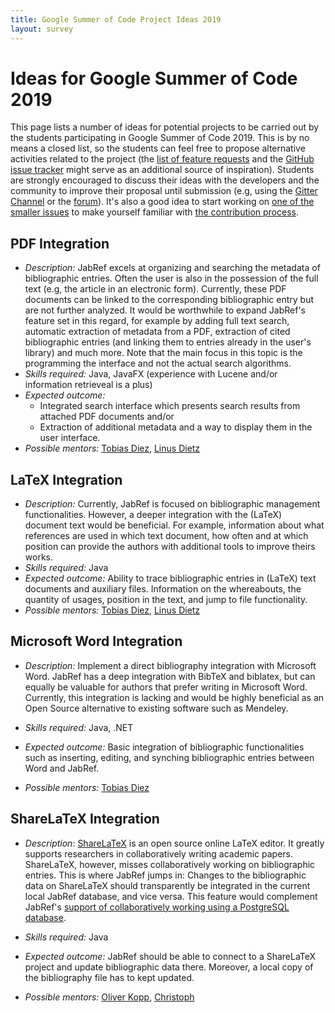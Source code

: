 ```yaml
---
title: Google Summer of Code Project Ideas 2019
layout: survey
---
```


# Ideas for Google Summer of Code 2019

<!--In academia, knowledge has to be manged.
The tool [JabRef](http://www.jabref.org/) focusses on managing related work.
It has a large user base and is the most prominent open source reference manager.
Currently, the tool is mainly used to manage [BibTeX](https://en.wikipedia.org/wiki/BibTeX) files, which are used in [LaTeX](https://en.wikipedia.org/wiki/LaTeX) documents.
With this GSoC project, the functionality of JabRef should be enhanced so that there is a greater user experience.
-->

This page lists a number of ideas for potential projects to be carried out by the students participating in Google Summer of Code 2019.
This is by no means a closed list, so the students can feel free to propose alternative activities related to the project (the [list of feature requests](http://discourse.jabref.org/c/features) and the [GitHub issue tracker](https://github.com/JabRef/jabref/issues) might serve as an additional source of inspiration).
Students are strongly encouraged to discuss their ideas with the developers and the community to improve their proposal until submission (e.g, using the [Gitter Channel](https://gitter.im/JabRef/jabref) or the [forum](http://discourse.jabref.org/)).
It's also a good idea to start working on [one of the smaller issues](https://github.com/JabRef/jabref/issues?q=is%3Aissue+is%3Aopen+label%3A%22good+first+issue%22) to make yourself familiar with [the contribution process](https://github.com/JabRef/jabref/blob/master/CONTRIBUTING.md).

<!--
Since 3 years, the JabRef developers aim for increasing the code quality of JabRef.
Having pull requests reviewed by at least two other developers, the feedback on the code is of high quality.
The benefit for the contributor is that his Java coding skills are enhanced:
Not only the features are evaluated, but also the architecture of the code and the code style.
After going through that feedback, all contributors said that they learned much during contributing to JabRef.
-->

## PDF Integration

* *Description:* JabRef excels at organizing and searching the metadata of bibliographic entries. Often the user is also in the possession of the full text (e.g, the article in an electronic form). Currently, these PDF documents can be linked to the corresponding bibliographic entry but are not further analyzed. It would be worthwhile to expand JabRef's feature set in this regard, for example by adding full text search, automatic extraction of metadata from a PDF, extraction of cited bibliographic entries (and linking them to entries already in the user's library) and much more. Note that the main focus in this topic is the programming the interface and not the actual search algorithms.
* *Skills required:* Java, JavaFX (experience with Lucene and/or information retrieveal is a plus) 
* *Expected outcome:*
  - Integrated search interface which presents search results from attached PDF documents and/or
  - Extraction of additional metadata and a way to display them in the user interface.
* *Possible mentors:* [Tobias Diez](https://github.com/tobiasdiez), [Linus Dietz](https://github.com/LinusDietz)

## LaTeX Integration

* *Description:*
  Currently, JabRef is focused on bibliographic management functionalities. However, a deeper integration with the (LaTeX) document text would be beneficial. For example, information about what references are used in which text document, how often and at which position can provide the authors with additional tools to improve theirs works.
* *Skills required:* Java
* *Expected outcome:*
  Ability to trace bibliographic entries in (LaTeX) text documents and auxiliary files. Information on the whereabouts, the quantity of usages, position in the text, and jump to file functionality.
* *Possible mentors:* [Tobias Diez](https://github.com/tobiasdiez), [Linus Dietz](https://github.com/LinusDietz)

## Microsoft Word Integration

* *Description:*
  Implement a direct bibliography integration with Microsoft Word. JabRef has a deep integration with BibTeX and biblatex, but can equally be valuable for authors that prefer writing in Microsoft Word. Currently, this integration is lacking and would be highly beneficial as an Open Source alternative to existing software such as Mendeley.

* *Skills required:* Java, .NET

* *Expected outcome:*
  Basic integration of bibliographic functionalities such as inserting, editing, and synching bibliographic entries between Word and JabRef.
* *Possible mentors:* [Tobias Diez](https://github.com/tobiasdiez)

## ShareLaTeX Integration

* *Description*: [ShareLaTeX](https://en.wikipedia.org/wiki/ShareLaTeX) is an open source online LaTeX editor. It greatly supports researchers in collaboratively writing academic papers. ShareLaTeX, however, misses collaboratively working on bibliographic entries. This is where JabRef jumps in: Changes to the bibliographic data on ShareLaTeX should transparently be integrated in the current local JabRef database, and vice versa. This feature would complement JabRef's [support of collaboratively working using a PostgreSQL database](http://help.jabref.org/en/SQLDatabase).

* *Skills required:* Java
* *Expected outcome:* JabRef should be able to connect to a ShareLaTeX project and update bibliographic data there. Moreover, a local copy of the bibliography file has to kept updated.
* *Possible mentors:* [Oliver Kopp](https://github.com/koppor), [Christoph](https://github.com/Siedlerchr)
